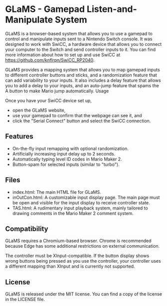 # GLaMS - Gamepad Listen-and-Manipulate System

GLaMS is a browser-based system that allows you to use a gamepad to control and manipulate inputs sent to a Nintendo Switch console. It was designed to work with SwiCC, a hardware device that allows you to connect your computer to the Switch and send controller inputs to it.  You can find more information about how to set up and use SwiCC at https://github.com/knflrpn/SwiCC_RP2040.

GLaMS provides a mapping system that allows you to map gamepad inputs to different controller buttons and sticks, and a randomization feature that can add variability to your inputs. It also includes a delay feature that allows you to add a delay to your inputs, and an auto-jump feature that spams the A button to make Mario jump automatically.
Usage

Once you have your SwiCC device set up,

- open the GLaMS website,
- use your gamepad to confirm that the webpage can see it, and
- click the "Serial Connect" button and select the SwiCC connection.

## Features

- On-the-fly input remapping with optional randomization.
- Artificially increasing input delay up to 2 seconds.
- Automatically typing level ID codes in Mario Maker 2.
- Button-spam for selected inputs (similar to "turbo").

## Files

- index.html: The main HTML file for GLaMS.
- inOutCon.html: A customizable input display page.  The main page must be open and visible for the input display to receive controller state.
- TAS.html: A rudimentary input playback system, mainly tailored to drawing comments in the Mario Maker 2 comment system.

## Compatibility

GLaMS requires a Chromium-based browser.  Chrome is recommended because Edge has some additional restrictions on external communication.

The controller must be XInput-compatible.  If the button display shows wrong buttons being pressed as you use the controller, your controller uses a different mapping than XInput and is currently not supported.

## License

GLaMS is released under the MIT license. You can find a copy of the license in the LICENSE file.